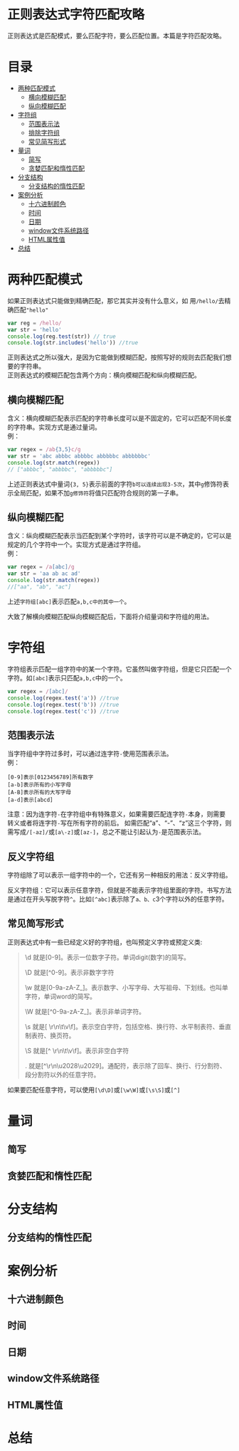 # 正则表达式字符匹配攻略
正则表达式是匹配模式，要么匹配字符，要么匹配位置。本篇是字符匹配攻略。


# 目录
- [两种匹配模式](#两种匹配模式)
  - [横向模糊匹配](#横向模糊匹配)
  - [纵向模糊匹配](#纵向模糊匹配)
- [字符组](#字符组)
  - [范围表示法](#范围表示法)
  - [排除字符组](#排除字符组)
  - [常见简写形式](#常见简写形式)
- [量词](#量词)
  - [简写](#简写)
  - [贪婪匹配和惰性匹配](#贪婪匹配和惰性匹配)
- [分支结构](#分支结构)
  - [分支结构的惰性匹配](#分支结构的惰性匹配)
- [案例分析](#案例分析)
  - [十六进制颜色](#十六进制颜色)
  - [时间](#时间)
  - [日期](#日期)
  - [window文件系统路径](#window文件系统路径)
  - [HTML属性值](#HTML属性值)
- [总结](#总结)


# 两种匹配模式
如果正则表达式只能做到精确匹配，那它其实并没有什么意义，如 用`/hello/`去精确匹配`"hello"`
```js
var reg = /hello/
var str = 'hello'
console.log(reg.test(str)) // true
console.log(str.includes('hello')) //true
```
正则表达式之所以强大，是因为它能做到模糊匹配，按照写好的规则去匹配我们想要的字符串。  
正则表达式的模糊匹配包含两个方向：横向模糊匹配和纵向模糊匹配。


## 横向模糊匹配
含义：横向模糊匹配表示匹配的字符串长度可以是不固定的，它可以匹配不同长度的字符串。实现方式是通过量词。  
例：
```js
var regex = /ab{3,5}c/g
var str = 'abc abbbc abbbbc abbbbbc abbbbbbc'
console.log(str.match(regex)) 
// ["abbbc", "abbbbc", "abbbbbc"]
```
上述正则表达式中量词`{3, 5}`表示前面的字符`b可以连续出现3-5次`，其中`g`修饰符表示全局匹配，如果不加`g修饰符`将值只匹配符合规则的第一子串。



## 纵向模糊匹配
含义：纵向模糊匹配表示当匹配到某个字符时，该字符可以是不确定的，它可以是规定的几个字符中一个。实现方式是通过字符组。  
例： 
```js
var regex = /a[abc]/g
var str = 'aa ab ac ad'
console.log(str.match(regex))
//["aa", "ab", "ac"]
```
上述`字符组[abc]`表示匹配`a,b,c中的其中一个`。

大致了解横向模糊匹配纵向模糊匹配后，下面将介绍量词和字符组的用法。


# 字符组
字符组表示匹配一组字符中的某一个字符。它虽然叫做字符组，但是它只匹配一个字符。如`[abc]`表示只匹配`a,b,c`中的一个。
```js
var regex = /[abc]/
console.log(regex.test('a')) //true
console.log(regex.test('b')) //true
console.log(regex.test('c')) //true
```

## 范围表示法
当字符组中字符过多时，可以通过连字符`-`使用范围表示法。  
例：
```
[0-9]表示[0123456789]所有数字
[a-b]表示所有的小写字母
[A-B]表示所有的大写字母
[a-d]表示[abcd]
```
注意：因为连字符`-`在字符组中有特殊意义，如果需要匹配连字符`-`本身，则需要转义或者将连字符`-`写在所有字符的前后。
如需匹配“a”、“-”、“z”这三个字符，则需写成`/[-az]/`或`[a\-z]`或`[az-]`，总之不能让引起认为`-`是范围表示法。

## 反义字符组
字符组除了可以表示一组字符中的一个，它还有另一种相反的用法：反义字符组。

反义字符组：它可以表示任意字符，但就是不能表示字符组里面的字符。书写方法是通过在开头写脱字符`^`。比如`[^abc]`表示除了`a、b、c`3个字符以外的任意字符。

## 常见简写形式
正则表达式中有一些已经定义好的字符组，也叫预定义字符或预定义类:
> \d 就是[0-9]。表示一位数字子符。单词digit(数字)的简写。
>
> \D 就是[^0-9]。表示非数字字符
>
> \w 就是[0-9a-zA-Z_]。表示数字、小写字母、大写祖母、下划线。也叫单字符，单词word的简写。
>
> \W 就是[^0-9a-zA-Z_]。表示非单词字符。
> 
> \s 就是[ \r\n\t\v\f]。表示空白字符，包括空格、换行符、水平制表符、垂直制表符、换页符。
>
> \S 就是[^ \r\n\t\v\f]。表示非空白字符
>
> . 就是[^\r\n\u2028\u2029]。通配符，表示除了回车、换行、行分割符、段分割符以外的任意字符。

如果要匹配任意字符，可以使用`[\d\D]`或`[\w\W]`或`[\s\S]`或`[^]`


# 量词
## 简写
## 贪婪匹配和惰性匹配


# 分支结构
## 分支结构的惰性匹配

# 案例分析
## 十六进制颜色
## 时间
## 日期
## window文件系统路径
## HTML属性值

# 总结
